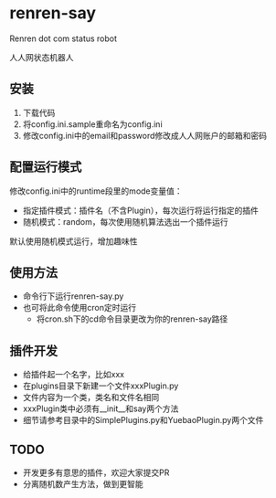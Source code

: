 renren-say
==========

Renren dot com status robot

人人网状态机器人

安装
----------

1. 下载代码
1. 将config.ini.sample重命名为config.ini
1. 修改config.ini中的email和password修改成人人网账户的邮箱和密码

配置运行模式
----------

修改config.ini中的runtime段里的mode变量值：

* 指定插件模式：插件名（不含Plugin），每次运行将运行指定的插件
* 随机模式：random，每次使用随机算法选出一个插件运行

默认使用随机模式运行，增加趣味性

使用方法
----------

* 命令行下运行renren-say.py
* 也可将此命令使用cron定时运行
    * 将cron.sh下的cd命令目录更改为你的renren-say路径

插件开发
----------

* 给插件起一个名字，比如xxx
* 在plugins目录下新建一个文件xxxPlugin.py
* 文件内容为一个类，类名和文件名相同
* xxxPlugin类中必须有\_\_init\_\_和say两个方法
* 细节请参考目录中的SimplePlugins.py和YuebaoPlugin.py两个文件

TODO
----------

* 开发更多有意思的插件，欢迎大家提交PR
* 分离随机数产生方法，做到更智能
